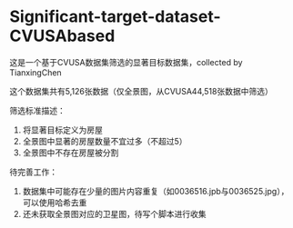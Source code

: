 # Significant-target-dataset-CVUSAbased
这是一个基于CVUSA数据集筛选的显著目标数据集，collected by TianxingChen

这个数据集共有5,126张数据（仅全景图，从CVUSA44,518张数据中筛选）

筛选标准描述：
1. 将显著目标定义为房屋
2. 全景图中显著的房屋数量不宜过多（不超过5）
3. 全景图中不存在房屋被分割

待完善工作：
1. 数据集中可能存在少量的图片内容重复（如0036516.jpb与0036525.jpg），可以使用哈希去重
2. 还未获取全景图对应的卫星图，待写个脚本进行收集
